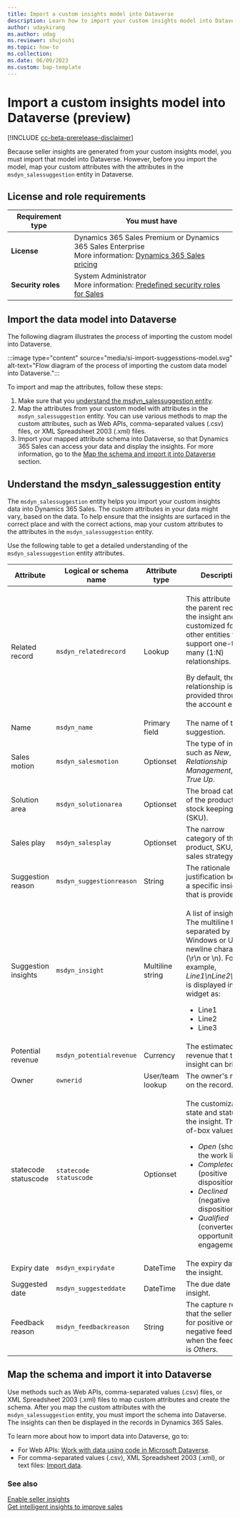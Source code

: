 ```yaml
---
title: Import a custom insights model into Dataverse
description: Learn how to import your custom insights model into Dataverse to display insights.
author: udaykirang
ms.author: udag
ms.reviewer: shujoshi
ms.topic: how-to
ms.collection: 
ms.date: 06/09/2023
ms.custom: bap-template
---
```


# Import a custom insights model into Dataverse (preview)

[!INCLUDE [cc-beta-prerelease-disclaimer](../includes/cc-beta-prerelease-disclaimer.md)]

Because seller insights are generated from your custom insights model, you must import that model into Dataverse. However, before you import the model, map your custom attributes with the attributes in the `msdyn_salessuggestion` entity in Dataverse.

## License and role requirements

| Requirement type | You must have |
|------------------|---------------|
| **License** | Dynamics 365 Sales Premium or Dynamics 365 Sales Enterprise<br>More information: [Dynamics 365 Sales pricing](https://dynamics.microsoft.com/sales/pricing/) |
| **Security roles** | System Administrator<br>More information: [Predefined security roles for Sales](security-roles-for-sales.md) |

## Import the data model into Dataverse

The following diagram illustrates the process of importing the custom model into Dataverse.

:::image type="content" source="media/si-import-suggesstions-model.svg" alt-text="Flow diagram of the process of importing the custom data model into Dataverse.":::

To import and map the attributes, follow these steps:

1. Make sure that you [understand the msdyn\_salessuggestion entity](#understand-the-msdyn_salessuggestion-entity).
1. Map the attributes from your custom model with attributes in the `msdyn_salessuggestion` entity. You can use various methods to map the custom attributes, such as Web APIs, comma-separated values (.csv) files, or XML Spreadsheet 2003 (.xml) files.
1. Import your mapped attribute schema into Dataverse, so that Dynamics 365 Sales can access your data and display the insights. For more information, go to the [Map the schema and import it into Dataverse](#map-the-schema-and-import-it-into-dataverse) section.

## Understand the msdyn_salessuggestion entity

The `msdyn_salessuggestion` entity helps you import your custom insights data into Dynamics 365 Sales. The custom attributes in your data might vary, based on the data. To help ensure that the insights are surfaced in the correct place and with the correct actions, map your custom attributes to the attributes in the `msdyn_salessuggestion` entity.

Use the following table to get a detailed understanding of the `msdyn_salessuggestion` entity attributes.

| Attribute | Logical or schema name | Attribute type | Description |
|-----------|------------------------|----------------|-------------|
| Related record | `msdyn_relatedrecord` | Lookup | <p>This attribute stores the parent record for the insight and is customized for other entities that support one-to-many (1:N) relationships.</p><p>By default, the relationship is provided through the account entity.</p> |
| Name | `msdyn_name` | Primary field | The name of the suggestion. |
| Sales motion | `msdyn_salesmotion` | Optionset | The type of insight, such as *New*, *Relationship Management*, or *True Up*. |
| Solution area | `msdyn_solutionarea` | Optionset | The broad category of the product or stock keeping unit (SKU). |
| Sales play | `msdyn_salesplay` | Optionset | The narrow category of the product, SKU, or sales strategy. |
| Suggestion reason | `msdyn_suggestionreason` | String | The rationale or justification behind a specific insight that is provided. |
| Suggestion insights | `msdyn_insight` | Multiline string | <p>A list of insights. The multiline text is separated by Windows or Unix newline characters (\\r\\n or \\n). For example, *Line1\\nLine2\\nLine3* is displayed in the widget as:</p><ul><li>Line1</li><li>Line2</li><li>Line3</li></ul> |
| Potential revenue | `msdyn_potentialrevenue` | Currency | The estimated revenue that the insight can bring. |
| Owner | `ownerid` | User/team lookup | The owner's name on the record. |
| statecode<br>statuscode | `statecode`<br>`statuscode`| Optionset | <p>The customizable state and status of the insight. The out-of-box values are:</p><ul><li>*Open* (shown in the work list)</li><li>*Completed* (positive disposition)</li><li>*Declined* (negative disposition)</li><li>*Qualified* (converted to an opportunity or engagement)</li></ul> |
| Expiry date | `msdyn_expirydate` | DateTime | The expiry date of the insight. |
| Suggested date | `msdyn_suggesteddate` | DateTime | The due date of the insight. |
| Feedback reason | `msdyn_feedbackreason` | String | The capture reason that the seller gave for positive or negative feedback when the feedback is *Others*. |

## Map the schema and import it into Dataverse

Use methods such as Web APIs, comma-separated values (.csv) files, or XML Spreadsheet 2003 (.xml) files to map custom attributes and create the schema. After you map the custom attributes with the `msdyn_salessuggestion` entity, you must import the schema into Dataverse. The insights can then be displayed in the records in Dynamics 365 Sales.

To learn more about how to import data into Dataverse, go to:

- For Web APIs: [Work with data using code in Microsoft Dataverse](/power-apps/developer/data-platform/work-with-data).
- For comma-separated values (.csv), XML Spreadsheet 2003 (.xml), or text files: [Import data](/power-apps/developer/data-platform/import-data).

### See also

[Enable seller insights](enable-seller-insights.md)  
[Get intelligent insights to improve sales](seller-insights-intro.md)
